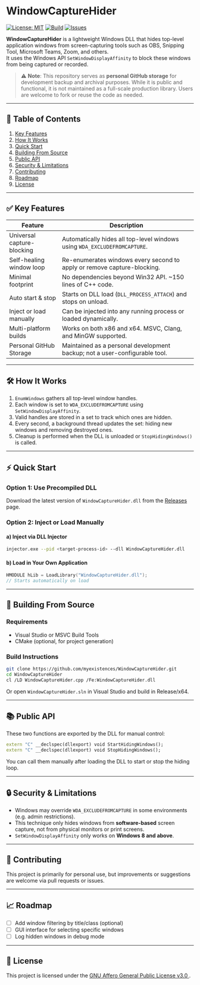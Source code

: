 # WindowCaptureHider

[![License: MIT](https://img.shields.io/badge/License-MIT-blue.svg)](LICENSE)
[![Build](https://img.shields.io/github/actions/workflow/status/myexistences/WindowCaptureHider/ci.yml?branch=main)](../../actions)
[![Issues](https://img.shields.io/github/issues/myexistences/WindowCaptureHider)](../../issues)

**WindowCaptureHider** is a lightweight Windows DLL that hides top-level application windows from screen-capturing tools such as OBS, Snipping Tool, Microsoft Teams, Zoom, and others.  
It uses the Windows API `SetWindowDisplayAffinity` to block these windows from being captured or recorded.

> ⚠️ **Note**: This repository serves as **personal GitHub storage** for development backup and archival purposes. While it is public and functional, it is not maintained as a full-scale production library. Users are welcome to fork or reuse the code as needed.

---

## 📌 Table of Contents

1. [Key Features](#key-features)  
2. [How It Works](#how-it-works)  
3. [Quick Start](#quick-start)  
4. [Building From Source](#building-from-source)  
5. [Public API](#public-api)  
6. [Security & Limitations](#security--limitations)  
7. [Contributing](#contributing)  
8. [Roadmap](#roadmap)  
9. [License](#license)  

---

## ✅ Key Features

| Feature                   | Description                                                                 |
|--------------------------|-----------------------------------------------------------------------------|
| Universal capture-blocking | Automatically hides all top-level windows using `WDA_EXCLUDEFROMCAPTURE`.   |
| Self-healing window loop | Re-enumerates windows every second to apply or remove capture-blocking.    |
| Minimal footprint        | No dependencies beyond Win32 API. ~150 lines of C++ code.                   |
| Auto start & stop        | Starts on DLL load (`DLL_PROCESS_ATTACH`) and stops on unload.             |
| Inject or load manually  | Can be injected into any running process or loaded dynamically.            |
| Multi-platform builds    | Works on both x86 and x64. MSVC, Clang, and MinGW supported.               |
| Personal GitHub Storage  | Maintained as a personal development backup; not a user-configurable tool. |

---

## 🛠️ How It Works

1. `EnumWindows` gathers all top-level window handles.
2. Each window is set to `WDA_EXCLUDEFROMCAPTURE` using `SetWindowDisplayAffinity`.
3. Valid handles are stored in a set to track which ones are hidden.
4. Every second, a background thread updates the set: hiding new windows and removing destroyed ones.
5. Cleanup is performed when the DLL is unloaded or `StopHidingWindows()` is called.

---

## ⚡ Quick Start

### Option 1: Use Precompiled DLL
Download the latest version of `WindowCaptureHider.dll` from the [Releases](../../releases) page.

### Option 2: Inject or Load Manually

#### a) Inject via DLL Injector
```bash
injector.exe --pid <target-process-id> --dll WindowCaptureHider.dll
```

#### b) Load in Your Own Application
```cpp
HMODULE hLib = LoadLibrary("WindowCaptureHider.dll");
// Starts automatically on load
```

---

## 🔧 Building From Source

### Requirements

- Visual Studio or MSVC Build Tools  
- CMake (optional, for project generation)

### Build Instructions

```bash
git clone https://github.com/myexistences/WindowCaptureHider.git
cd WindowCaptureHider
cl /LD WindowCaptureHider.cpp /Fe:WindowCaptureHider.dll
```

Or open `WindowCaptureHider.sln` in Visual Studio and build in Release/x64.

---

## 📚 Public API

These two functions are exported by the DLL for manual control:

```cpp
extern "C" __declspec(dllexport) void StartHidingWindows();
extern "C" __declspec(dllexport) void StopHidingWindows();
```

You can call them manually after loading the DLL to start or stop the hiding loop.

---

## 🔒 Security & Limitations

- Windows may override `WDA_EXCLUDEFROMCAPTURE` in some environments (e.g. admin restrictions).
- This technique only hides windows from **software-based** screen capture, not from physical monitors or print screens.
- `SetWindowDisplayAffinity` only works on **Windows 8 and above**.

---

## 🤝 Contributing

This project is primarily for personal use, but improvements or suggestions are welcome via pull requests or issues.

---

## 📈 Roadmap

- [ ] Add window filtering by title/class (optional)
- [ ] GUI interface for selecting specific windows
- [ ] Log hidden windows in debug mode

---

## 📄 License

This project is licensed under the [GNU Affero General Public License v3.0
](LICENSE).

